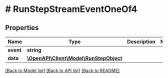 # # RunStepStreamEventOneOf4

## Properties

Name | Type | Description | Notes
------------ | ------------- | ------------- | -------------
**event** | **string** |  |
**data** | [**\OpenAPI\Client\Model\RunStepObject**](RunStepObject.md) |  |

[[Back to Model list]](../../README.md#models) [[Back to API list]](../../README.md#endpoints) [[Back to README]](../../README.md)
